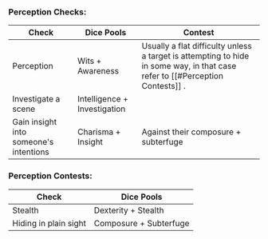 ### Perception Checks:

| Check                                  | Dice Pools                   | Contest                                                                                                                       |
| -------------------------------------- | ---------------------------- | ----------------------------------------------------------------------------------------------------------------------------- |
| Perception                             | Wits + Awareness             | Usually a flat difficulty unless a target is attempting to hide in some way, in that case refer to [[#Perception Contests]] . |
| Investigate a scene                    | Intelligence + Investigation |                                                                                                                               |
| Gain insight into someone's intentions | Charisma + Insight           | Against their composure + subterfuge                                                                                          |


### Perception Contests:

| Check                 | Dice Pools             |
| --------------------- | ---------------------- |
| Stealth               | Dexterity + Stealth    |
| Hiding in plain sight | Composure + Subterfuge |

